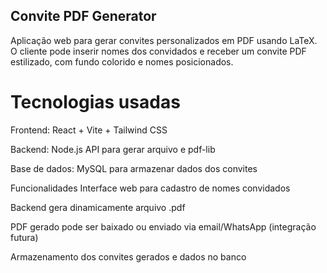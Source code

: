 ## Convite PDF Generator
Aplicação web para gerar convites personalizados em PDF usando LaTeX. O cliente pode inserir nomes dos convidados e receber um convite PDF estilizado, com fundo colorido e nomes posicionados.

# Tecnologias usadas
Frontend: React + Vite + Tailwind CSS 

Backend: Node.js API para gerar arquivo  e pdf-lib

Base de dados: MySQL  para armazenar dados dos convites

Funcionalidades
Interface web para cadastro de nomes convidados

Backend gera dinamicamente arquivo .pdf

PDF gerado pode ser baixado ou enviado via email/WhatsApp (integração futura)

Armazenamento dos convites gerados e dados no banco
